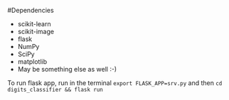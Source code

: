 #Dependencies

* scikit-learn
* scikit-image
* flask
* NumPy
* SciPy
* matplotlib
* May be something else as well :-)

To run flask app, run in the terminal `export FLASK_APP=srv.py` and then `cd digits_classifier && flask run`
